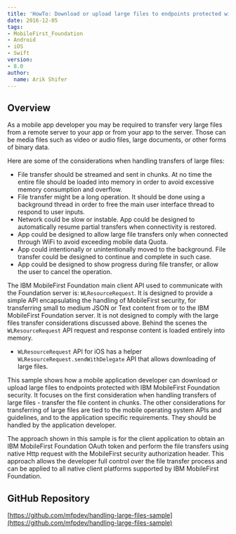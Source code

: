 ```yaml
---
title: 'HowTo: Download or upload large files to endpoints protected with IBM MobileFirst Foundation security'
date: 2016-12-05
tags:
- MobileFirst_Foundation
- Android
- iOS
- Swift
version:
- 8.0
author:
  name: Arik Shifer
---
```

## Overview
As a mobile app developer you may be required to transfer very large files from a remote server to your app or from your app to the server.
Those can be media files such as video or audio files, large documents, or other forms of binary data. 

Here are some of the considerations when handling transfers of large files:
* File transfer should be streamed and sent in chunks. At no time the entire file should be loaded into memory in order to avoid excessive memory consumption and overflow.
* File transfer might be a long operation. It should be done using a background thread in order to free the main user interface thread to respond to user inputs.
* Network could be slow or instable. App could be designed to automatically resume partial transfers when connectivity is restored.
* App could be designed to allow large file transfers only when connected through WiFi to avoid exceeding mobile data Quota.
* App could intentionally or unintentionally moved to the background. File transfer could be designed to continue and complete in such case.
* App could be designed to show progress during file transfer, or allow the user to cancel the operation.

The IBM MobileFirst Foundation main client API used to communicate with the Foundation server is: `WLResourceRequest`.
It is designed to provide a simple API encapsulating the handling of MobileFirst security, for transferring small to medium JSON or Text content from or to the IBM MobileFirst Foundation server. It is not designed to comply with the large files transfer considerations discussed above. Behind the scenes the `WLResourceRequest` API request and response content is loaded entirely into memory.  

* `WLResourceRequest` API for iOS has a helper `WLResourceRequest.sendWithDelegate` API that allows downloading of large files.

This sample shows how a mobile application developer can download or upload large files to endpoints protected with IBM MobileFirst Foundation security. It focuses on the first consideration when handling transfers of large files - transfer the file content in chunks.
The other considerations for transferring of large files are tied to the mobile operating system APIs and guidelines, and to the application specific requirements. They should be handled by the application developer.

The approach shown in this sample is for the client application to obtain an IBM MobileFirst Foundation OAuth token and perform the file transfers using native Http request with the MobileFirst  security authorization header. This approach allows the developer full control over the file transfer process and can be applied to all native client platforms supported by IBM MobileFirst Foundation.
 
## GitHub Repository
[https://github.com/mfpdev/handling-large-files-sample](https://github.com/mfpdev/handling-large-files-sample)


